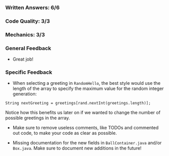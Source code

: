 ### Written Answers: 6/6

### Code Quality: 3/3

### Mechanics: 3/3

### General Feedback
- Great job!

### Specific Feedback
- When selecting a greeting in `RandomHello`, the best style would use the length of the array to specify the maximum value for the random integer generation:
```
String nextGreeting = greetings[rand.nextInt(greetings.length)];
```
Notice how this benefits us later on if we wanted to change the number of possible greetings in the array.

- Make sure to remove useless comments, like TODOs and commented out code, to make your code as clear as possible.

- Missing documentation for the new fields in `BallContainer.java` and/or `Box.java`. Make sure to document new additions in the future!
